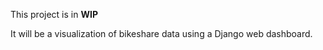This project is in **WIP**

It will be a visualization of bikeshare data using a Django web dashboard.
